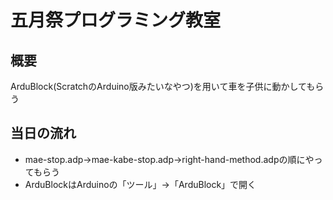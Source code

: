 五月祭プログラミング教室
====
## 概要
ArduBlock(ScratchのArduino版みたいなやつ)を用いて車を子供に動かしてもらう

## 当日の流れ
* mae-stop.adp→mae-kabe-stop.adp→right-hand-method.adpの順にやってもらう  
* ArduBlockはArduinoの「ツール」→「ArduBlock」で開く